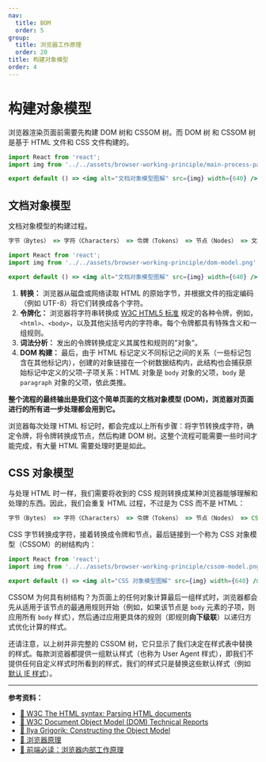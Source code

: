 ```yaml
---
nav:
  title: BOM
  order: 5
group:
  title: 浏览器工作原理
  order: 20
title: 构建对象模型
order: 4
---
```


# 构建对象模型

浏览器渲染页面前需要先构建 DOM 树和 CSSOM 树。而 DOM 树 和 CSSOM 树是基于 HTML 文件和 CSS 文件构建的。

```jsx | inline
import React from 'react';
import img from '../../assets/browser-working-principle/main-process-parsing-html-and-constructing-dom-tree.png';

export default () => <img alt="文档对象模型图解" src={img} width={640} />;
```

## 文档对象模型

文档对象模型的构建过程。

```js
字节（Bytes） => 字符（Characters） => 令牌（Tokens） => 节点（Nodes） => 文档对象模型（DOM）
```

```jsx | inline
import React from 'react';
import img from '../../assets/browser-working-principle/dom-model.png';

export default () => <img alt="文档对象模型图解" src={img} width={640} />;
```

1. **转换：** 浏览器从磁盘或网络读取 HTML 的原始字节，并根据文件的指定编码（例如 UTF-8）将它们转换成各个字符。
2. **令牌化：** 浏览器将字符串转换成 [W3C HTML5 标准](http://www.w3.org/TR/html5/) 规定的各种令牌，例如，`<html>`、`<body>`，以及其他尖括号内的字符串。每个令牌都具有特殊含义和一组规则。
3. **词法分析：** 发出的令牌转换成定义其属性和规则的"对象"。
4. **DOM 构建：** 最后，由于 HTML 标记定义不同标记之间的关系（一些标记包含在其他标记内），创建的对象链接在一个树数据结构内，此结构也会捕获原始标记中定义的父项-子项关系：HTML 对象是 `body` 对象的父项，`body` 是 `paragraph` 对象的父项，依此类推。

**整个流程的最终输出是我们这个简单页面的文档对象模型 (DOM)，浏览器对页面进行的所有进一步处理都会用到它。**

浏览器每次处理 HTML 标记时，都会完成以上所有步骤：将字节转换成字符，确定令牌，将令牌转换成节点，然后构建 DOM 树。这整个流程可能需要一些时间才能完成，有大量 HTML 需要处理时更是如此。

## CSS 对象模型

与处理 HTML 时一样，我们需要将收到的 CSS 规则转换成某种浏览器能够理解和处理的东西。因此，我们会重复 HTML 过程，不过是为 CSS 而不是 HTML：

```js
字节（Bytes） => 字符（Characters） => 令牌（Tokens） => 节点（Nodes） => CSS 对象模型（CSSOM）
```

CSS 字节转换成字符，接着转换成令牌和节点，最后链接到一个称为 CSS 对象模型（CSSOM）的树结构内：

```jsx | inline
import React from 'react';
import img from '../../assets/browser-working-principle/cssom-model.png';

export default () => <img alt="CSS 对象模型图解" src={img} width={640} />;
```

CSSOM 为何具有树结构？为页面上的任何对象计算最后一组样式时，浏览器都会先从适用于该节点的最通用规则开始（例如，如果该节点是 `body` 元素的子项，则应用所有 `body` 样式），然后通过应用更具体的规则（即规则**向下级联**）以递归方式优化计算的样式。

还请注意，以上树并非完整的 CSSOM 树，它只显示了我们决定在样式表中替换的样式。每款浏览器都提供一组默认样式（也称为 User Agent 样式），即我们不提供任何自定义样式时所看到的样式，我们的样式只是替换这些默认样式（例如 [默认 IE 样式](http://www.iecss.com/)）。

---

**参考资料：**

* [📖 W3C The HTML syntax: Parsing HTML documents](https://www.w3.org/TR/html5/syntax.html#html-parser)
* [📖 W3C Document Object Model (DOM) Technical Reports](https://www.w3.org/DOM/DOMTR)
* [📝 Ilya Grigorik: Constructing the Object Model](<https://developers.google.com/web/fundamentals/performance/critical-rendering-path/construction-of-render-tree?hl=zh-cn>)
* [📝 浏览器原理](https://juejin.im/post/5b0a6f1af265da0ddb63ecd9)
* [📝 前端必读：浏览器内部工作原理](https://www.cnblogs.com/wjlog/p/5744753.html)
